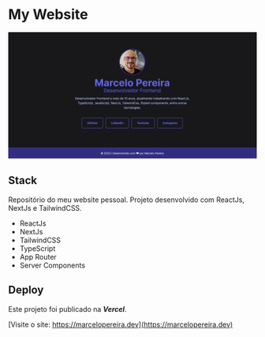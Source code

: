 # My Website

![Screen desktop website](screen-desktop-website.png)

## Stack

Repositório do meu website pessoal. Projeto desenvolvido com ReactJs, NextJs e TailwindCSS.

- ReactJs
- NextJs
- TailwindCSS
- TypeScript
- App Router
- Server Components

## Deploy

Este projeto foi publicado na **_Vercel_**.

[Visite o site: https://marcelopereira.dev](https://marcelopereira.dev)
